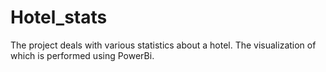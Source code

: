 # Hotel_stats
The project deals with various statistics about a hotel. The visualization of which is performed using PowerBi.
